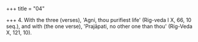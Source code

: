 +++
title = "04"

+++
4. With the three (verses), 'Agni, thou purifiest life' (Rig-veda I X, 66, 10 seq.), and with (the one verse), 'Prajāpati, no other one than thou' (Rig-Veda X, 121, 10).
